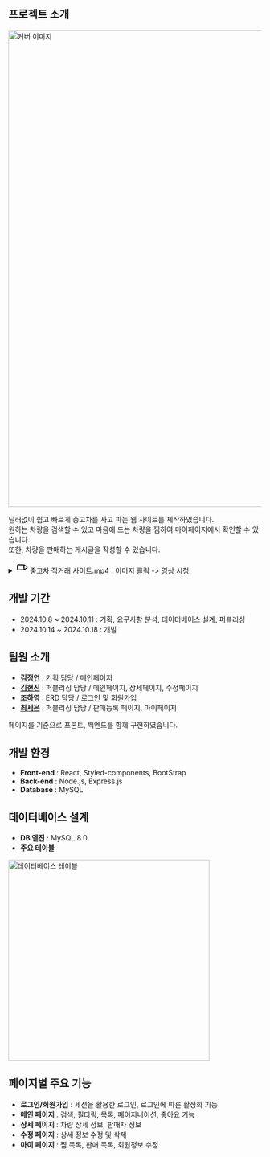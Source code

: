 
## 프로젝트 소개
<img src="https://github.com/CuteSeeun/Web-UsedCar/blob/main/UsedCar.png" alt="커버 이미지" width="950" />  

딜러없이 쉽고 빠르게 중고차를 사고 파는 웹 사이트를 제작하였습니다.  
원하는 차량을 검색할 수 있고 마음에 드는 차량을 찜하여 마이페이지에서 확인할 수 있습니다.  
또한, 차량을 판매하는 게시글을 작성할 수 있습니다.  

<details>
  <summary>
    <svg xmlns="http://www.w3.org/2000/svg" width="24" height="24" viewBox="0 0 24 24" fill="none" stroke="currentColor" stroke-width="2" stroke-linecap="round" stroke-linejoin="round">
  <rect x="3" y="7" width="13" height="10" rx="2" ry="2"></rect>
  <polygon points="16 7 22 11 22 13 16 17 16 7"></polygon>
</svg>
    중고차 직거래 사이트.mp4  :  이미지 클릭 -> 영상 시청 
  </summary>

  [![유튜브 미리보기 이미지](https://img.youtube.com/vi/QKTLIbQ3dWc/0.jpg)](https://www.youtube.com/watch?v=QKTLIbQ3dWc)
</details>


## 개발 기간
- 2024.10.8 ~ 2024.10.11 : 기획, 요구사항 분석, 데이터베이스 설계, 퍼블리싱   
- 2024.10.14 ~ 2024.10.18 : 개발  


## 팀원 소개
- **[김정연](https://github.com/lakelover0611)** : 기획 담당  / 메인페이지
- **[김현진](https://github.com/0515khj)** : 퍼블리싱 담당  /  메인페이지, 상세페이지, 수정페이지
- **[조하영](https://github.com/bigbro5232)** : ERD 담당  /  로그인 및 회원가입
- **[최세은](https://github.com/CuteSeeun)** : 퍼블리싱 담당  /  판매등록 페이지, 마이페이지

페이지를 기준으로 프론트, 백엔드를 함께 구현하였습니다.  


## 개발 환경
- **Front-end** : React, Styled-components, BootStrap
- **Back-end** : Node.js, Express.js
- **Database** : MySQL


## 데이터베이스 설계
- **DB 엔진** : MySQL 8.0
- **주요 테이블**
<img src="https://github.com/CuteSeeun/Web-UsedCar/blob/main/table.jpg" alt="데이터베이스 테이블" width="400" />

## 페이지별 주요 기능
- **로그인/회원가입** : 세션을 활용한 로그인, 로그인에 따른 활성화 기능
- **메인 페이지** : 검색, 필터링, 목록, 페이지네이션, 좋아요 기능
- **상세 페이지** : 차량 상세 정보, 판매자 정보 
- **수정 페이지** : 상세 정보 수정 및 삭제
- **마이 페이지** : 찜 목록, 판매 목록, 회원정보 수정
